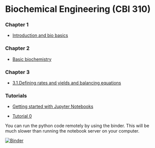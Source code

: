 # Biochemical Engineering (CBI 310)

### Chapter 1

* [Introduction and bio basics](https://nbviewer.jupyter.org/github/willienicol/Biochemical-engineering-notes/blob/master/Introduction%20and%20bio%20background/Intro%20and%20bio%20background.ipynb)

### Chapter 2

* [Basic biochemistry](https://nbviewer.jupyter.org/github/willienicol/Biochemical-engineering-notes/blob/master/2%20Basic%20biochemistry/Basic%20Biochemistry.ipynb) 

### Chapter 3

* [3.1.Defining rates and yields and balancing equations](https://nbviewer.jupyter.org/github/willienicol/Biochemical-engineering-notes/blob/master/3%20Stoichiometry%20without%20internal%20reactions/Defining%20rates%20and%20yields%20and%20balancing%20equations.ipynb)



### Tutorials

* [Getting started with Jupyter Notebooks](https://nbviewer.jupyter.org/github/willienicol/Biochemical-engineering-notes/blob/master/Tutorials/Getting%20started%20with%20Jupyter%20Notebooks.ipynb)

* [Tutorial 0](https://nbviewer.jupyter.org/github/willienicol/Biochemical-engineering-notes/blob/master/Tutorials/Tut%200.ipynb)


You can run the python code remotely by using the binder. This will be much slower than running the notebook server on your computer.

[![Binder](http://mybinder.org/badge.svg)](http://mybinder.org/repo/willienicol/Biochemical-engineering-notes)

